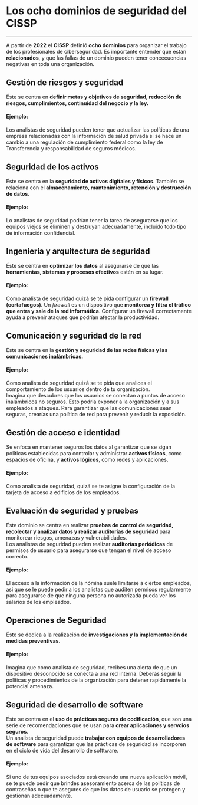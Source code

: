 # Los ocho dominios de seguridad del CISSP
---


A partir de **2022** el **CISSP** definió **ocho dominios** para organizar el trabajo de los profesionales de ciberseguridad. Es importante entender que estan **relacionados**, y que las fallas de un dominio pueden tener concecuencias negativas en toda una organización.


## Gestión de riesgos y seguridad
Éste se centra en **definir metas y objetivos de seguridad, reducción de riesgos, cumplimientos, continuidad del negocio y la ley.**

#### Ejemplo: 
Los analistas de seguridad pueden tener que actualizar las políticas de una empresa relacionadas con la información de salud privada si se hace un cambio a una regulación de cumplimiento federal como la ley de Transferencia y responsabilidad de seguros médicos.


## Seguridad de los activos
Éste se centra en la **seguridad de activos digitales y físicos**. También se relaciona con el **almacenamiento, mantenimiento, retención y destrucción de datos**.

#### Ejemplo:
Lo analistas de seguridad podrían tener la tarea de asegurarse que los equipos viejos se eliminen y destruyan adecuadamente, incluido todo tipo de información confidencial.


## Ingeniería y arquitectura de seguridad
Éste se centra en **optimizar los datos** al asegurarse de que las **herramientas, sistemas y procesos efectivos** estén en su lugar.

#### Ejemplo:
Como analista de seguridad quizá se te pida configurar un **firewall (cortafuegos)**. Un *firewall* es un dispositivo que **monitorea y filtra el tráfico que entra y sale de la red informática**. Configurar un firewall correctamente ayuda a prevenir ataques que podrían afectar la productividad.


## Comunicación y seguridad de la red 
Éste se centra en la **gestión y seguridad de las redes físicas y las comunicaciones inalámbricas.**

#### Ejemplo:
Como analista de seguridad quizá se te pida que analices el comportamiento de los usuarios dentro de tu organización.  
Imagina que descubres que los usuarios se conectan a puntos de acceso inalámbricos no seguros. Esto podria exponer a la organización y a sus empleados a ataques. Para garantizar que las comunicaciones sean seguras, crearías una política de red para prevenir y reducir la exposición.



## Gestión de acceso e identidad
Se enfoca en mantener seguros los datos al garantizar que se sigan políticas establecidas para controlar y administrar **activos físicos**, como espacios de oficina, y **activos lógicos**, como redes y aplicaciones. 


#### Ejemplo:
Como analista de seguridad, quizá se te asigne la configuración de la tarjeta de acceso a edificios de los empleados.


## Evaluación de seguridad y pruebas
Éste dominio se centra en realizar **pruebas de control de seguridad, recolectar y analizar datos y realizar auditorías de seguridad** para monitorear riesgos, amenazas y vulnerabilidades.  
Los analistas de seguridad pueden realizar **auditorías periódicas** de permisos de usuario para asegurarse que tengan el nivel de acceso correcto. 

#### Ejemplo: 
El acceso a la información de la nómina suele limitarse a ciertos empleados, asi que se le puede pedir a los analistas que auditen permisos regularmente para asegurarse de que ninguna persona no autorizada pueda ver los salarios de los empleados.

## Operaciones de Seguridad
Éste se dedica a la realización de **investigaciones y la implementación de medidas preventivas**.

#### Ejemplo:
Imagina que como analista de seguridad, recibes una alerta de que un dispositivo desconocido se conecta a una red interna. Deberás seguir la políticas y procedimientos de la organización para detener rapidamente la potencial amenaza.


## Seguridad de desarrollo de software
Éste se centra en el **uso de prácticas seguras de codificación**, que son una serie de recomendaciones que se usan para **crear aplicaciones y servcios seguros**.  
Un analista de seguridad puede **trabajar con equipos de desarrolladores de software** para garantizar que las prácticas de seguridad se incorporen en el ciclo de vida del desarrollo de softtware.

#### Ejemplo:
Si uno de tus equipos asociados está creando una nueva aplicación móvil, se te puede pedir que brindes asesoramiento acerca de las políticas de contraseñas o que te asegures de que los datos de usuario se protegen y gestionan adecuadamente.



